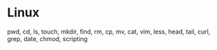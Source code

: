 <h1>Linux</h1>
pwd, cd, ls, touch, mkdir, find, rm, cp, mv, cat, vim, less, head, tail, curl, grep, date, chmod, scripting 
